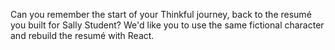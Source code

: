Can you remember the start of your Thinkful journey, back to the resumé you built for Sally Student? We'd like you to use the same fictional character and rebuild the resumé with React.